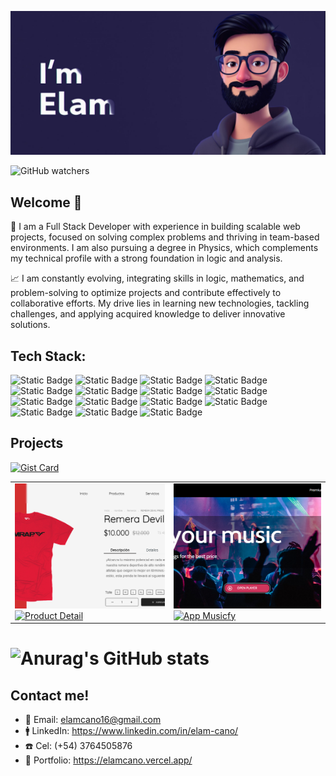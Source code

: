 ![cover](/cover.png)

![GitHub watchers](https://img.shields.io/github/watchers/ElamCano/ElamCano?style=social)

## Welcome 👋

🎯 I am a Full Stack Developer with experience in building scalable web projects, focused on solving complex problems and thriving in team-based environments. I am also pursuing a degree in Physics, which complements my technical profile with a strong foundation in logic and analysis.

📈 I am constantly evolving, integrating skills in logic, mathematics, and problem-solving to optimize projects and contribute effectively to collaborative efforts. My drive lies in learning new technologies, tackling challenges, and applying acquired knowledge to deliver innovative solutions.

## Tech Stack:  
![Static Badge](https://img.shields.io/badge/React-blue?logo=react)
![Static Badge](https://img.shields.io/badge/NextJS-gray?logo=next.js)
![Static Badge](https://img.shields.io/badge/TypeScript-white?logo=typescript)
![Static Badge](https://img.shields.io/badge/JavaScript-yellow?logo=javascript)
![Static Badge](https://img.shields.io/badge/tailwind_css-skyblue?logo=tailwind%20css)
![Static Badge](https://img.shields.io/badge/sass-%23fffccc?logo=Sass)
![Static Badge](https://img.shields.io/badge/html5-orange?logo=html5)
![Static Badge](https://img.shields.io/badge/css-skyblue?logo=css)
![Static Badge](https://img.shields.io/badge/css3-blue?logo=css3)
![Static Badge](https://img.shields.io/badge/Node.js-lightgreen?logo=node.js)
![Static Badge](https://img.shields.io/badge/MongoDB-green?logo=mongodb)
![Static Badge](https://img.shields.io/badge/Express-black?logo=express)
![Static Badge](https://img.shields.io/badge/SQL-yellow?logo=sql)
![Static Badge](https://img.shields.io/badge/PostgreSQL-skyblue?logo=postgresql)
![Static Badge](https://img.shields.io/badge/Python-yellow?logo=python)

## Projects

[![Gist Card](https://github-readme-stats.vercel.app/api/gist?id=2c895a3448a1c74143ac8db57d19de6b&theme=tokyonight)](https://gist.github.com/ElamCano/2c895a3448a1c74143ac8db57d19de6b/)

<table>
  <tr>
    <td>
      <a href="https://github.com/ElamCano/Product-Detail">
        <img src="https://github.com/ElamCano/ElamCano/blob/main/productdetail.png" style="width: 400px; height: 200px; object-fit: cover; ">
        <img src="https://github-readme-stats.vercel.app/api/pin/?username=ElamCano&repo=Product-Detail&theme=tokyonight" alt="Product Detail" style="width: 400px;">
      </a>
    </td>
    <td>
      <a href="https://github.com/ElamCano/app-Musicfy">
        <img src="https://github.com/ElamCano/ElamCano/blob/main/musicfy.png" style="width: 400px; height: 200px; object-fit: cover;">
        <img src="https://github-readme-stats.vercel.app/api/pin/?username=ElamCano&repo=app-Musicfy&theme=tokyonight" alt="App Musicfy" style="width: 400px;">
      </a>
    </td>
  </tr>
</table>

# ![Anurag's GitHub stats](https://github-readme-stats.vercel.app/api?username=ElamCano&show_icons=true&theme=tokyonight)

## Contact me!
- 📩 Email: elamcano16@gmail.com
- 🚹 LinkedIn: https://www.linkedin.com/in/elam-cano/
- ☎️ Cel: (+54) 3764505876
- 🚀 Portfolio: https://elamcano.vercel.app/
